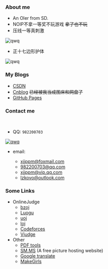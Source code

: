 ### About me
- An OIer from SD.
- NOIP不拿一等奖不玩游戏 ~~拿了也不玩~~
- 压线一等真刺激

![qwq](http://images.cnblogs.com/cnblogs_com/NuclearSubmarines/1013327/o_QWQ.gif)

- 正十七边形护体

![qwq](http://images.cnblogs.com/cnblogs_com/NuclearSubmarines/1098093/o_17.png)

### My Blogs
- [CSDN](http://blog.csdn.net/nuclearsubmarines/)
- [Cnblog](http://www.cnblogs.com/NuclearSubmarines/) ~~已经被我当成图床和网盘了~~ 
- [GitHub Pages](https://zzlzk.github.io/)

### Contact me
 
- QQ: `982200703`

<a target="_blank" href="http://wpa.qq.com/msgrd?v=3&uin=982200703&site=qq&menu=yes"><img border="0" src="http://wpa.qq.com/pa?p=2:982200703:51" alt="qwq" title="qwq"/></a>
 
- email:
 
  - xjjppm@foxmail.com
  - 982200703@qq.com
  - xjjppm@vip.qq.com
  - lzkovo@outlook.com
 
### Some Links
 
- OnlineJudge
  - [bzoj](http://www.lydsy.com/JudgeOnline/problemset.php/) 
  - [Luogu](http://www.luogu.org/)
  - [uoj](http://uoj.ac/)
  - [loj](http://loj.ac/)
  - [Codeforces](http://codeforces.com/)
  - [Vjudge](http://vjudge.net/)
- Other
  - [PDF tools](https://pdfcandy.com/)
  - [SM.MS](http://sm.ms) (A free picture hosting website)
  - [Google translate](https://translate.google.cn/)
  - [MakeGirls](http://make.girls.moe/#/)
